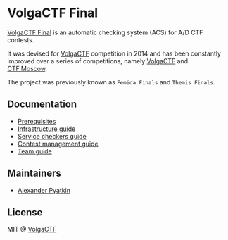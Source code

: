 # VolgaCTF Final

[VolgaCTF Final](https://github.com/VolgaCTF/volgactf-final) is an automatic checking system (ACS) for A/D CTF contests.

It was devised for [VolgaCTF](https://volgactf.ru) competition in 2014 and has been constantly improved over a series of competitions, namely [VolgaCTF](https://ctftime.org/ctf/53) and [CTF.Moscow](https://ctftime.org/ctf/138).

The project was previously known as `Femida Finals` and `Themis Finals`.

## Documentation

- [Prerequisites](prerequisites.md)
- [Infrastructure guide](infrastructure-guide.md)
- [Service checkers guide]()
- [Contest management guide]()
- [Team guide]()

## Maintainers

- [Alexander Pyatkin](https://aspyatkin.com)

## License
MIT @ [VolgaCTF](https://github.com/VolgaCTF)
